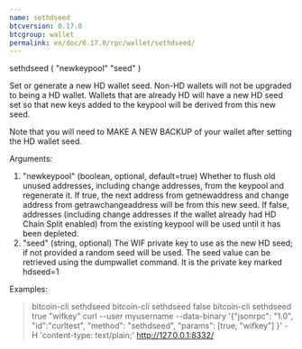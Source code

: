 ```yaml
---
name: sethdseed
btcversion: 0.17.0
btcgroup: wallet
permalink: en/doc/0.17.0/rpc/wallet/sethdseed/
---
```


sethdseed ( "newkeypool" "seed" )

Set or generate a new HD wallet seed. Non-HD wallets will not be upgraded to being a HD wallet. Wallets that are already
HD will have a new HD seed set so that new keys added to the keypool will be derived from this new seed.

Note that you will need to MAKE A NEW BACKUP of your wallet after setting the HD wallet seed.

Arguments:
1. "newkeypool"         (boolean, optional, default=true) Whether to flush old unused addresses, including change addresses, from the keypool and regenerate it.
                             If true, the next address from getnewaddress and change address from getrawchangeaddress will be from this new seed.
                             If false, addresses (including change addresses if the wallet already had HD Chain Split enabled) from the existing
                             keypool will be used until it has been depleted.
2. "seed"               (string, optional) The WIF private key to use as the new HD seed; if not provided a random seed will be used.
                             The seed value can be retrieved using the dumpwallet command. It is the private key marked hdseed=1

Examples:
> bitcoin-cli sethdseed 
> bitcoin-cli sethdseed false
> bitcoin-cli sethdseed true "wifkey"
> curl --user myusername --data-binary '{"jsonrpc": "1.0", "id":"curltest", "method": "sethdseed", "params": [true, "wifkey"] }' -H 'content-type: text/plain;' http://127.0.0.1:8332/


